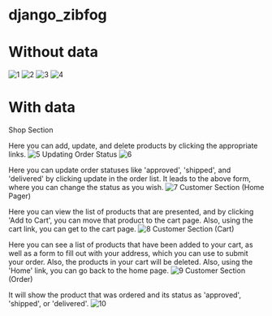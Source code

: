 # django_zibfog 
# Without data
![1](https://github.com/sanjukj36/zinfog_django/assets/85171419/93521ddb-4433-42dc-a730-82a980352339)
![2](https://github.com/sanjukj36/zinfog_django/assets/85171419/bf4f0f4d-ad21-4dff-a5e6-7b5aeeefdcbb)
![3](https://github.com/sanjukj36/zinfog_django/assets/85171419/f96a3e96-19d1-4ad3-ab64-e78be9dfae04)
![4](https://github.com/sanjukj36/zinfog_django/assets/85171419/549efcb0-41dc-438b-b007-7403ca33f586)

# With data
Shop Section

  Here you can add, update, and delete products by clicking the appropriate links.
![5](https://raw.githubusercontent.com/sanjukj36/zinfog_django/main/assets/85171419/9a955b39-c19b-44dc-9f5e-7ef3acf75cb4)
Updating Order Status 
![6](https://raw.githubusercontent.com/sanjukj36/zinfog_django/main/assets/85171419/71141624-330d-481d-936b-e68e9640078a)

  Here you can update order statuses like 'approved', 'shipped', and 'delivered' by clicking update in the order list.
It leads to the above form, where you can change the status as you wish.
![7](https://raw.githubusercontent.com/sanjukj36/zinfog_django/main/assets/85171419/2d9ef0b1-5957-4110-93e0-2dccad17a821)
Customer Section
(Home Pager)
  
  Here you can view the list of products that are presented, and by clicking 'Add to Cart', you can move that product to the cart page. Also, using the cart link, you can get to the cart page.
![8](https://raw.githubusercontent.com/sanjukj36/zinfog_django/main/assets/85171419/5dcdc089-64a0-4bf0-a028-c176d5fb37c2)
Customer Section
(Cart)
  
  Here you can see a list of products that have been added to your cart, as well as a form to fill out with your address, which you can use to submit your order. Also, the products in your cart will be deleted. Also, using the 'Home' link, you can go back to the home page.
![9](https://raw.githubusercontent.com/sanjukj36/zinfog_django/main/assets/85171419/71d143ee-a896-4464-8f4f-8fb5d6511fe2)
Customer Section
(Order)
 
  It will show the product that was ordered and its status as 'approved', 'shipped', or 'delivered'.
![10](https://raw.githubusercontent.com/sanjukj36/zinfog_django/main/assets/85171419/05d6d767-240f-49bc-add8-0654bb098347)
